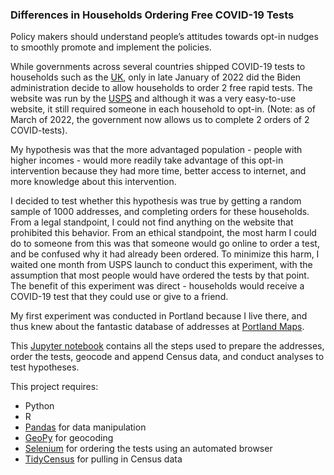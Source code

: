 ### Differences in Households Ordering Free COVID-19 Tests

Policy makers should understand people’s attitudes towards opt-in nudges to smoothly promote and implement the policies.

While governments across several countries shipped COVID-19 tests to households such as the [UK](https://www.washingtonpost.com/world/2022/01/20/rapid-tests-covid/), only in late January of 2022 did the Biden administration decide to allow households to order 2 free rapid tests. The website was run by the [USPS](https://special.usps.com/testkits) and although it was a very easy-to-use website, it still required someone in each household to opt-in. (Note: as of March of 2022, the government now allows us to complete 2 orders of 2 COVID-tests).

My hypothesis was that the more advantaged population - people with higher incomes - would more readily take advantage of this opt-in intervention because they had more time, better access to internet, and more knowledge about this intervention.

I decided to test whether this hypothesis was true by getting a random sample of 1000 addresses, and completing orders for these households. From a legal standpoint, I could not find anything on the website that prohibited this behavior. From an ethical standpoint, the most harm I could do to someone from this was that someone would go online to order a test, and be confused why it had already been ordered. To minimize this harm, I waited one month from USPS launch to conduct this experiment, with the assumption that most people would have ordered the tests by that point. The benefit of this experiment was direct - households would receive a COVID-19 test that they could use or give to a friend. 

My first experiment was conducted in Portland because I live there, and thus knew about the fantastic database of addresses at [Portland Maps](https://www.portlandmaps.com/). 

This [Jupyter notebook](https://jupyter.org/) contains all the steps used to prepare the addresses, order the tests, geocode and append Census data, and conduct analyses to test hypotheses. 

This project requires:

- Python
- R
- [Pandas](https://pandas.pydata.org/) for data manipulation
- [GeoPy](https://pandas.pydata.org/) for geocoding
- [Selenium](https://www.selenium.dev/) for ordering the tests using an automated browser
- [TidyCensus](https://cran.r-project.org/web/packages/tidycensus/index.html) for pulling in Census data
